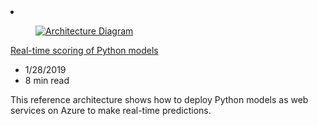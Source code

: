 <!-- This file is automatically generated by build/architectures/build_index.py. Any updates will be lost. -->

<!-- markdownlint-disable MD033 -->

<li class="grid-item item-column" data-categories="AI + Machine Learning Developer Tools ">
<article class="card">
    <div class="card-header has-margin-bottom-none" aria-hidden="true">
        <figure class="image diagram has-height-175 has-overflow-hidden level">
            <a href="/azure/architecture/reference-architectures/ai/realtime-scoring-python"><img src="/azure/architecture/browse/thumbs/realtime-scoring-python.png" class="diagram" alt="Architecture Diagram" data-linktype="relative-path"></a>
        </figure>
    </div>
    <div class="card-content">
        <a class="card-content-title has-margin-top-none" href="/azure/architecture/reference-architectures/ai/realtime-scoring-python">
            <p>Real-time scoring of Python models</p>
        </a>
        <ul class="card-content-metadata">
            <li>1/28/2019</li>
            <li>8 min read</li>
        </ul>
        <p class="card-content-description">This reference architecture shows how to deploy Python models as web services on Azure to make real-time predictions.</p>
        <div class="bottom-to-top-fade is-hidden-mobile"></div>
    </div>
</article>
</li>
